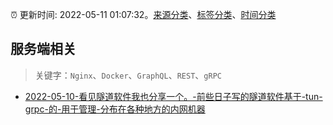 :alarm_clock: 更新时间: 2022-05-11 01:07:32。[来源分类](../README.md)、[标签分类](../TAGS.md)、[时间分类](../TIMELINE.md)

## 服务端相关


> 关键字：`Nginx`、`Docker`、`GraphQL`、`REST`、`gRPC`



- [2022-05-10-看见隧道软件我也分享一个。-前些日子写的隧道软件基于-tun-grpc-的-用于管理-分布在各种地方的内网机器](https://www.v2ex.com/t/852066) 